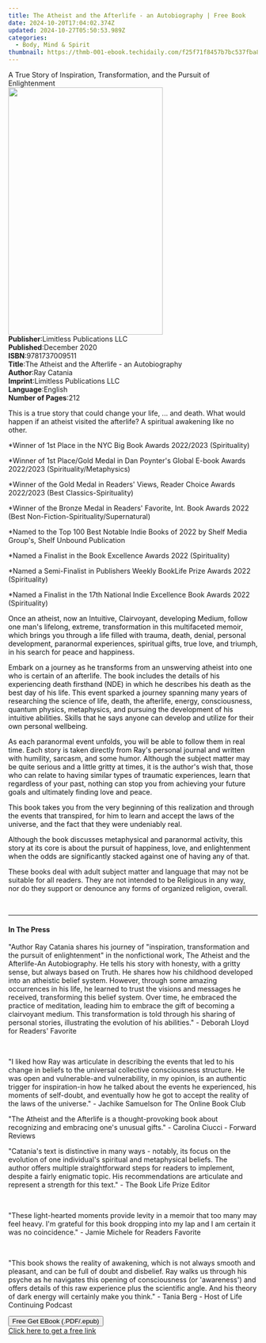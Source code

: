 ```yaml
---
title: The Atheist and the Afterlife - an Autobiography | Free Book
date: 2024-10-20T17:04:02.374Z
updated: 2024-10-27T05:50:53.989Z
categories:
  - Body, Mind & Spirit
thumbnail: https://thmb-001-ebook.techidaily.com/f25f71f8457b7bc537fba8d853333237e98b618835bcd7553d28441f80029994.jpg
---
```

<main id="book-container">
  <div class="flex flex-col">
    <div class="book-brief flex-1 py-6 px-4 sm:p-6 md:py-10 md:px-8">
      <!-- brief-->
      <div class="book-brief-main">
        A True Story of Inspiration, Transformation, and the Pursuit of
        Enlightenment
      </div>
    </div>
    <div
      class="book-meta-info flex-1 grid gap-4 col-start-1 col-end-3 row-start-1 sm:mb-6 sm:grid-cols-4 lg:gap-6 lg:col-start-2 lg:row-end-6 lg:row-span-6 lg:mb-0"
    >
      <div
        class="book-meta-info-left place-content-center mt-4 p-4 text-sm leading-6 col-start-2 col-span-2 dark:text-slate-400"
      >
        <img
          class="w-full h-500 object-cover rounded-lg sm:h-255 sm:col-span-2 lg:col-span-full"
          src="https://img-001-ebook.techidaily.com/da61f63a839e917e8a01f2491ec3cb18de70dea353cce572166c1ba48e9cf41f.jpg"
          alt=""
          width="312"
          height="500"
        />
      </div>
      <div
        class="book-meta-info-right mt-2 col-start-1 row-start-2 col-span-3 self-center"
      >
        <!-- meta data  -->
        <div class="flex flex-col px-4 md:px-8">
          <div class="flex-1">
            <strong>Publisher</strong>:<span class="px-2"
              >Limitless Publications LLC</span
            >
          </div>
          <div class="flex-1">
            <strong>Published</strong>:<span class="px-2">December 2020</span>
          </div>
          <div class="flex-1">
            <strong>ISBN</strong>:<span class="px-2">9781737009511</span>
          </div>
          <div class="flex-1">
            <strong>Title</strong>:<span class="px-2"
              >The Atheist and the Afterlife - an Autobiography</span
            >
          </div>
          <div class="flex-1">
            <strong>Author</strong>:<span class="px-2">Ray Catania</span>
          </div>
          <div class="flex-1">
            <strong>Imprint</strong>:<span class="px-2"
              >Limitless Publications LLC</span
            >
          </div>
          <div class="flex-1">
            <strong>Language</strong>:<span class="px-2">English</span>
          </div>
          <div class="flex-1">
            <strong>Number of Pages</strong>:<span class="px-2">212</span>
          </div>
        </div>
      </div>
    </div>
    <div class="book-description flex-1 py-6 px-4 sm:p-6 md:py-10 md:px-8">
      <div class="book-description-main">
        <div accordion-content="" id="description">
          <p>
            This is a true story that could change your life, ... and death.
            What would happen if an atheist visited the afterlife? A spiritual
            awakening like no other.&nbsp;&nbsp;
          </p>
          <p></p>
          <p>
            *Winner of 1st Place in the NYC Big Book Awards 2022/2023
            (Spirituality)
          </p>
          <p>
            <span style="color: rgb(15, 17, 17)"> *</span>Winner of 1st
            Place/Gold Medal in&nbsp;Dan Poynter's Global E-book Awards
            2022/2023 (Spirituality/Metaphysics)
          </p>
          <p>
            <span style="color: rgb(15, 17, 17)"></span>*Winner of the Gold
            Medal in Readers' Views, Reader Choice Awards 2022/2023 (Best
            Classics-Spirituality)
          </p>
          <p>
            <span style="color: rgb(15, 17, 17)"></span>*Winner of the Bronze
            Medal in Readers' Favorite, Int. Book Awards 2022 (Best
            Non-Fiction-Spirituality/Supernatural)
          </p>
          <p>
            <span style="color: rgb(15, 17, 17)"></span>*Named to the Top 100
            Best Notable Indie Books of 2022 by Shelf Media Group's, Shelf
            Unbound&nbsp;Publication
          </p>
          <p>
            *Named a Finalist in the Book Excellence Awards 2022 (Spirituality)
          </p>
          <p>
            <span style="color: rgb(15, 17, 17)"></span>*Named a Semi-Finalist
            in Publishers Weekly BookLife Prize Awards 2022 (Spirituality)
          </p>
          <p>
            <span style="color: rgb(15, 17, 17)"></span>*Named a Finalist in the
            17th National Indie Excellence Book Awards 2022 (Spirituality)
          </p>
          <p><span style="color: rgb(15, 17, 17)"></span></p>
          <p>
            <span style="color: rgb(15, 17, 17)">
              Once an atheist, now an Intuitive, Clairvoyant, developing Medium,
              follow one man's lifelong, extreme, transformation in this
              multifaceted memoir, which brings you through a life filled with
              trauma, death, denial, personal development, paranormal
              experiences, spiritual gifts, true love, and triumph, in his
              search for peace and happiness.</span
            >
          </p>
          <p><span style="color: rgb(15, 17, 17)"></span></p>
          <p>
            <span style="color: rgb(15, 17, 17)">
              Embark on a journey as he transforms from an unswerving atheist
              into one who is certain of an afterlife. The book includes the
              details of his experiencing death firsthand (NDE) in which he
              describes his death as the best day of his life. This event
              sparked a journey spanning many years of researching the science
              of life, death, the afterlife, energy, consciousness, quantum
              physics, metaphysics, and pursuing the development of his
              intuitive abilities. Skills that he says anyone can develop and
              utilize for their own personal wellbeing.</span
            >
          </p>
          <p><span style="color: rgb(15, 17, 17)"></span></p>
          <p>
            <span style="color: rgb(15, 17, 17)">
              As each paranormal event unfolds, you will be able to follow them
              in real time. Each story is taken directly from Ray's personal
              journal and written with humility, sarcasm, and some humor.
              Although the subject matter may be quite serious and a little
              gritty at times, it is the author's wish that, those who can
              relate to having similar types of traumatic experiences, learn
              that regardless of your past, nothing can stop you from achieving
              your future goals and ultimately finding love and peace.</span
            >
          </p>
          <p><span style="color: rgb(15, 17, 17)"></span></p>
          <p>
            <span style="color: rgb(15, 17, 17)">
              This book takes you from the very beginning of this realization
              and through the events that transpired, for him to learn and
              accept the laws of the universe, and the fact that they were
              undeniably real.&nbsp;</span
            >
          </p>
          <p><span style="color: rgb(15, 17, 17)"></span></p>
          <p>
            <span style="color: rgb(15, 17, 17)">
              Although the book discusses metaphysical and paranormal activity,
              this story at its core is about the pursuit of happiness, love,
              and enlightenment when the odds are significantly stacked against
              one of having any of that.</span
            >
          </p>
          These books deal with adult subject matter and language that may not
          be suitable for all readers. They are not intended to be Religious in
          any way, nor do they support or denounce any forms of organized
          religion, overall.
          <p><br /></p>
        </div>
        <div class="accordion-fader"></div>
      </div>
    </div>
    <div class="book-excerpts flex-1 py-6 px-4 sm:p-6 md:py-10 md:px-8">
      <!-- excerpts-->
      <div class="book-excerpts-main">
        <hr />
        <h4 class="placeholder placeholder-heading">
          <span>In The Press</span>
        </h4>
        <p></p>
        <p>
          "Author Ray Catania shares his journey of "inspiration, transformation
          and the pursuit of enlightenment" in the nonfictional work, The
          Atheist and the Afterlife-An Autobiography. He tells his story with
          honesty, with a gritty sense, but always based on Truth. He shares how
          his childhood developed into an atheistic belief system. However,
          through some amazing occurrences in his life, he learned to trust the
          visions and messages he received, transforming this belief system.
          Over time, he embraced the practice of meditation, leading him to
          embrace the gift of becoming a clairvoyant medium. This transformation
          is told through his sharing of personal stories, illustrating the
          evolution of his abilities." - Deborah Lloyd for Readers' Favorite
        </p>
        <p><br /></p>
        <p>
          "I liked how Ray was articulate in describing the events that led to
          his change in beliefs to the universal collective consciousness
          structure. He was open and vulnerable-and vulnerability, in my
          opinion, is an authentic trigger for inspiration-in how he talked
          about the events he experienced, his moments of self-doubt, and
          eventually how he got to accept the reality of the laws of the
          universe." - Jachike Samuelson for The Online Book Club
        </p>
        <p>
          ​"The Atheist and the Afterlife&nbsp;is a thought-provoking book about
          recognizing and embracing one's unusual gifts." - Carolina Ciucci -
          Forward Reviews
        </p>
        <p>
          "Catania's text is distinctive in many ways - notably, its focus on
          the evolution of one individual's spiritual and metaphysical
          beliefs.&nbsp;The author&nbsp;offers multiple straightforward steps
          for readers to implement, despite a fairly enigmatic topic. His
          recommendations are articulate and represent a strength for this
          text." - The Book Life Prize Editor
        </p>
        <p><br /></p>
        <p>
          "These light-hearted moments provide levity in a memoir that too many
          may feel heavy. I'm grateful for this book dropping into my lap and I
          am certain it was no coincidence." - Jamie Michele for&nbsp;Readers
          Favorite
        </p>
        <p><br /></p>
        <p>
          "This book shows the reality of awakening, which is not always smooth
          and pleasant, and can be full of doubt and disbelief.&nbsp;Ray walks
          us through his psyche as he navigates this opening of consciousness
          (or 'awareness') and offers details of this raw experience plus the
          scientific angle.&nbsp;And his theory of dark energy will certainly
          make you think." - Tania Berg - Host of Life Continuing Podcast
        </p>
        <p></p>
      </div>
    </div>
    <div
      class="book-about-author flex-1 py-6 px-4 sm:p-6 md:py-10 md:px-8"
    ></div>
    <div class="book-free-get flex-1 py-6 px-4 sm:p-6 md:py-10 md:px-8">
      <button
        id="btn-free-get"
        class="bg-blue-500 hover:bg-blue-700 text-white font-bold py-2 px-4 rounded"
      >
        Free Get EBook (.PDF/.epub)
      </button>
      <div id="countdown-display" class="px-2 text-lg mt-2"></div>
      <a
        id="free-link"
        class="hidden bg-blue-500 hover:bg-blue-700 text-white font-bold py-2 px-4 rounded"
        href="https://www.ebooks.com/en-us/book/210268852/the-atheist-and-the-afterlife-an-autobiography/ray-catania/"
        target="_blank"
        >Click here to get a free link</a
      >
    </div>
    <script>
      let countdownTime = 0;
      let countdownInterval = null;
      document
        .getElementById('btn-free-get')
        .addEventListener('click', startCountdown);
      function startCountdown() {
        countdownTime = new Date().getTime() + 60000 * 3;
        countdownInterval = setInterval(updateCountdown, 1000);
        document.getElementById('btn-free-get').disabled = true;
        document
          .getElementById('btn-free-get')
          .classList.add('bg-gray-500', 'cursor-not-allowed');
      }
      function updateCountdown() {
        let currentTime = new Date().getTime();
        let timeLeft = countdownTime - currentTime;
        let secondsLeft = Math.floor(timeLeft / 1000);
        document.getElementById('countdown-display').innerHTML =
          `Remaining time: ${secondsLeft} seconds.`;
        if (secondsLeft <= 0) {
          clearInterval(countdownInterval);
          document.getElementById('btn-free-get').classList.add('hidden');
          document.getElementById('free-link').classList.remove('hidden');
          document.getElementById('countdown-display').innerHTML = '';
        }
      }
    </script>
  </div>
</main>

<ins class="adsbygoogle"
      style="display:block"
      data-ad-client="ca-pub-7571918770474297"
      data-ad-slot="8358498916"
      data-ad-format="auto"
      data-full-width-responsive="true"></ins>
    